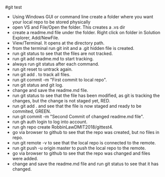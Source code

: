 #git test
- Using Windows GUI or command line create a folder where you want your local repo to be stored physically
- open VS and File/Open the folder. This creates a .vs dir
- create a readme.md file under the folder. Right click on folder in Solution Explorer, Add/NewFile.
- View/Terminal. It opens at the directory path.
- from the terminal run git init and a .git hidden file is created.
- run git status to see that the files are not tracked.
- run git add readme.md to start tracking.
- always run git status after each command.
- run git reset to untrack again.
- run git add . to track all files.
- run git commit -m "First commit to local repo".
- run git status and git log.
- change and save the readme.md file.
- run git status to see that the file has been modified, as git is tracking the changes, but the change is not staged yet, RED.
- run git add . and see that the file is now staged and ready to be commited, GREEN.
- run git commit -m "Second Commit of changed readme.md file".
- run gh auth login to log into account.
- run gh repo create RobbinLawDMIT2018/gittest4.
- go via browser to github to see that the repo was created, but no files in repo.
- run git remote -v to see that the local repo is connected to the remote.
- run git push -u origin master to push the local repo to the remote.
- go via browser to github to see that the repo was changed and files were added.
- change and save the readme.md file and run git status to see that it has changed.
